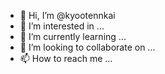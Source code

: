 - 👋 Hi, I’m @kyootennkai
- 👀 I’m interested in ...
- 🌱 I’m currently learning ...
- 💞️ I’m looking to collaborate on ...
- 📫 How to reach me ...

<!---
kyootennkai/kyootennkai is a ✨ special ✨ repository because its `README.md` (this file) appears on your GitHub profile.
You can click the Preview link to take a look at your changes.
--->
